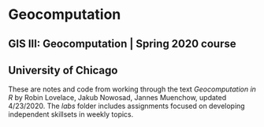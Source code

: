 # Geocomputation
## GIS III: Geocomputation | Spring 2020 course
## University of Chicago

These are notes and code from working through the text *Geocomputation in R* by Robin Lovelace, Jakub Nowosad, Jannes Muenchow, updated 4/23/2020. The *labs* folder includes assignments focused on developing independent skillsets in weekly topics.
